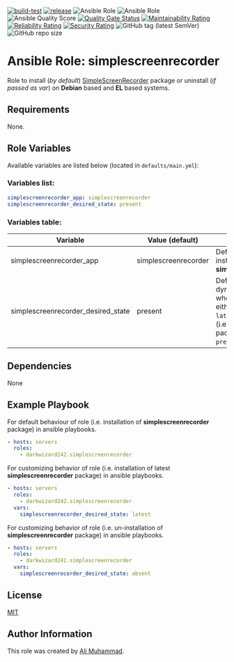 [![build-test](https://github.com/darkwizard242/ansible-role-simplescreenrecorder/workflows/build-and-test/badge.svg?branch=master)](https://github.com/darkwizard242/ansible-role-simplescreenrecorder/actions?query=workflow%3Abuild-and-test) [![release](https://github.com/darkwizard242/ansible-role-simplescreenrecorder/workflows/release/badge.svg)](https://github.com/darkwizard242/ansible-role-simplescreenrecorder/actions?query=workflow%3Arelease) ![Ansible Role](https://img.shields.io/ansible/role/47936?color=dark%20green) ![Ansible Role](https://img.shields.io/ansible/role/d/47936?color=dark&style=flat-square) ![Ansible Quality Score](https://img.shields.io/ansible/quality/47936?label=ansible%20quality%20score) [![Quality Gate Status](https://sonarcloud.io/api/project_badges/measure?project=ansible-role-simplescreenrecorder&metric=alert_status)](https://sonarcloud.io/dashboard?id=ansible-role-simplescreenrecorder) [![Maintainability Rating](https://sonarcloud.io/api/project_badges/measure?project=ansible-role-simplescreenrecorder&metric=sqale_rating)](https://sonarcloud.io/dashboard?id=ansible-role-simplescreenrecorder) [![Reliability Rating](https://sonarcloud.io/api/project_badges/measure?project=ansible-role-simplescreenrecorder&metric=reliability_rating)](https://sonarcloud.io/dashboard?id=ansible-role-simplescreenrecorder) [![Security Rating](https://sonarcloud.io/api/project_badges/measure?project=ansible-role-simplescreenrecorder&metric=security_rating)](https://sonarcloud.io/dashboard?id=ansible-role-simplescreenrecorder) ![GitHub tag (latest SemVer)](https://img.shields.io/github/tag/darkwizard242/ansible-role-simplescreenrecorder?label=release) ![GitHub repo size](https://img.shields.io/github/repo-size/darkwizard242/ansible-role-simplescreenrecorder?color=orange&style=flat-square)

# Ansible Role: simplescreenrecorder

Role to install (_by default_) [SimpleScreenRecorder](https://github.com/MaartenBaert/ssr) package or uninstall (_if passed as var_) on **Debian** based and **EL** based systems.

## Requirements

None.

## Role Variables

Available variables are listed below (located in `defaults/main.yml`):

### Variables list:

```yaml
simplescreenrecorder_app: simplescreenrecorder
simplescreenrecorder_desired_state: present
```

### Variables table:

Variable                           | Value (default)      | Description
---------------------------------- | -------------------- | ----------------------------------------------------------------------------------------------------------------------------------------------------
simplescreenrecorder_app           | simplescreenrecorder | Defines the app to install i.e. **simplescreenrecorder**
simplescreenrecorder_desired_state | present              | Defined to dynamically chose whether to install (i.e. either `present` or `latest`) or uninstall (i.e. `absent`) the package. Defaults to `present`.

## Dependencies

None

## Example Playbook

For default behaviour of role (i.e. installation of **simplescreenrecorder** package) in ansible playbooks.

```yaml
- hosts: servers
  roles:
    - darkwizard242.simplescreenrecorder
```

For customizing behavior of role (i.e. installation of latest **simplescreenrecorder** package) in ansible playbooks.

```yaml
- hosts: servers
  roles:
    - darkwizard242.simplescreenrecorder
  vars:
    simplescreenrecorder_desired_state: latest
```

For customizing behavior of role (i.e. un-installation of **simplescreenrecorder** package) in ansible playbooks.

```yaml
- hosts: servers
  roles:
    - darkwizard242.simplescreenrecorder
  vars:
    simplescreenrecorder_desired_state: absent
```

## License

[MIT](https://github.com/darkwizard242/ansible-role-simplescreenrecorder/blob/master/LICENSE)

## Author Information

This role was created by [Ali Muhammad](https://www.linkedin.com/in/ali-muhammad-759791130/).
